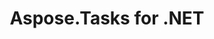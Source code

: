 ---
title: Aspose.Tasks for .NET
type: docs
weight: 10
url: /zh/net/
keywords: "Aspose.Tasks for .NET, Aspose Tasks, Aspose API Reference."
description: Aspose.Tasks for .NET 是一个成熟的产品，提供了稳定性和灵活性。
is_root: true
---